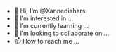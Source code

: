 - 👋 Hi, I’m @Xannediahars
- 👀 I’m interested in ...
- 🌱 I’m currently learning ...
- 💞️ I’m looking to collaborate on ...
- 📫 How to reach me ...

<!---
Xannediahars/Xannediahars is a ✨ special ✨ repository because its `README.md` (this file) appears on your GitHub profile.
You can click the Preview link to take a look at your changes.
--->
